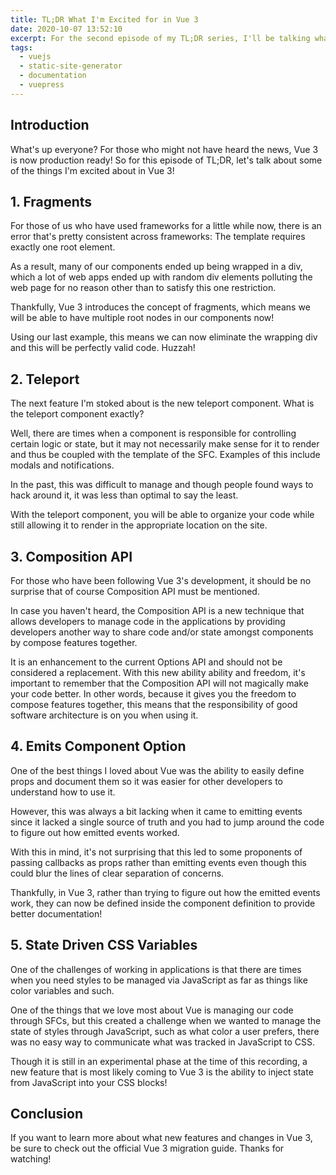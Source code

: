 ```yaml
---
title: TL;DR What I'm Excited for in Vue 3
date: 2020-10-07 13:52:10
excerpt: For the second episode of my TL;DR series, I'll be talking what I'm excited for in Vue 3!
tags:
  - vuejs
  - static-site-generator
  - documentation
  - vuepress
---
```


## Introduction

What's up everyone? For those who might not have heard the news, Vue 3 is now production ready! So for this episode of TL;DR, let's talk about some of the things I'm excited about in Vue 3!

## 1. Fragments

For those of us who have used frameworks for a little while now, there is an error that's pretty consistent across frameworks: The template requires exactly one root element.

As a result, many of our components ended up being wrapped in a div, which a lot of web apps ended up with random div elements polluting the web page for no reason other than to satisfy this one restriction.

Thankfully, Vue 3 introduces the concept of fragments, which means we will be able to have multiple root nodes in our components now!

Using our last example, this means we can now eliminate the wrapping div and this will be perfectly valid code. Huzzah!

## 2. Teleport

The next feature I'm stoked about is the new teleport component.
What is the teleport component exactly?

Well, there are times when a component is responsible for controlling certain logic or state, but it may not necessarily make sense for it to render and thus be coupled with the template of the SFC. Examples of this include modals and notifications.

In the past, this was difficult to manage and though people found ways to hack around it, it was less than optimal to say the least.

With the teleport component, you will be able to organize your code while still allowing it to render in the appropriate location on the site.

## 3. Composition API

For those who have been following Vue 3's development, it should be no surprise that of course Composition API must be mentioned.

In case you haven't heard, the Composition API is a new technique that allows developers to manage code in the applications by providing developers another way to share code and/or state amongst components by compose features together.

It is an enhancement to the current Options API and should not be considered a replacement. With this new ability ability and freedom, it's important to remember that the Composition API will not magically make your code better. In other words, because it gives you the freedom to compose features together, this means that the responsibility of good software architecture is on you when using it.

## 4. Emits Component Option

One of the best things I loved about Vue was the ability to easily define props and document them so it was easier for other developers to understand how to use it.

However, this was always a bit lacking when it came to emitting events since it lacked a single source of truth and you had to jump around the code to figure out how emitted events worked.

With this in mind, it's not surprising that this led to some proponents of passing callbacks as props rather than emitting events even though this could blur the lines of clear separation of concerns.

Thankfully, in Vue 3, rather than trying to figure out how the emitted events work, they can now be defined inside the component definition to provide better documentation!

## 5. State Driven CSS Variables

One of the challenges of working in applications is that there are times when you need styles to be managed via JavaScript as far as things like color variables and such.

One of the things that we love most about Vue is managing our code through SFCs, but this created a challenge when we wanted to manage the state of styles through JavaScript, such as what color a user prefers, there was no easy way to communicate what was tracked in JavaScript to CSS.

Though it is still in an experimental phase at the time of this recording, a new feature that is most likely coming to Vue 3 is the ability to inject state from JavaScript into your CSS blocks!

## Conclusion

If you want to learn more about what new features and changes in Vue 3, be sure to check out the official Vue 3 migration guide. Thanks for watching!
